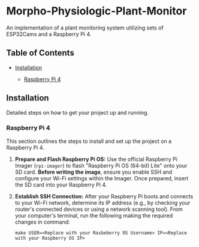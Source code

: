 # Morpho-Physiologic-Plant-Monitor

An implementation of a plant monitoring system utilizing sets of ESP32Cams and a Raspberry Pi 4.

## Table of Contents

* [Installation](#installation)

  * [Raspberry Pi 4](#raspberry-pi-4)

## Installation

Detailed steps on how to get your project up and running.

### Raspberry Pi 4

This section outlines the steps to install and set up the project on a Raspberry Pi 4.

1. **Prepare and Flash Raspberry Pi OS:**
    Use the official Raspberry Pi Imager (`rpi-imager`) to flash "Raspberry Pi OS (64-bit) Lite" onto your SD card. **Before writing the image**, ensure you enable SSH and configure your Wi-Fi settings within the Imager. Once prepared, insert the SD card into your Raspberry Pi 4.

2. **Establish SSH Connection:**
    After your Raspberry Pi boots and connects to your Wi-Fi network, determine its IP address (e.g., by checking your router's connected devices or using a network scanning tool). From your computer's terminal, run the following making the required changes in command:

   ```make USER=<Replace with your Rasbeberry OS Username> IP=<Replace with your Raspberry OS IP>```



